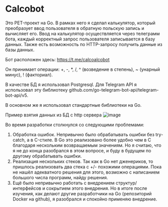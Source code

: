 # Calcobot

Это PET-проект на Go. В рамках него я сделал калькулятор, который преобразует ввод пользователя в обратную польскую запись и вычисляет его. 
Ввод на калькулятор осуществляется через телеграмм бота, каждый корректный запрос пользователя записывается в базу данных.
Также есть возможность по HTTP-запросу получить данные из базы данных.

Бот расположен здесь: https://t.me/calcoalcobot

Он принимает операции: +, -, *, /, ^ (возведение в степень), ~ (унарный минус), ! (факториал).

В качестве БД я использовал Postgresql.
Для Telegram API я использовал эту библиотеку github.com/go-telegram-bot-api/telegram-bot-api/v5.

В основном же я использовал стандартные библиотеки на Go.

Пример взятия данных из БД с http сервера
![image](https://user-images.githubusercontent.com/40723573/219971664-429a3f2e-3502-4fba-ab65-c64dc98f88e3.png)


Во время разработки столкнулся со следующими проблемами:
1. Обработка ошибок. Непривычно было обрабатывать ошибки без try-catch, а в C-стиле. В Go это реализовано более удобно чем в C благодаря нескольким возвращаемым значениям. Но я считаю, что я не до конца разобрался в этом вопросе, и буду в будущем по другому обрабатывать ошибки.
2. Реализация нескольких стеков. Так как в Go нет дженериков, то пришлось реализовать два стека с +/- похожими операциями. Пока не нашёл адекватного решения для этого, возможно с написанием большого числа программ, найду решения.
3. Ещё было непривычно работать с внедрением структур/интерфейсов и сокрытием этого внедрения. Но в итоге после изучения, как делают другие разработчики на Go (репозиторий Docker на github), я разобрался и спокойно применяю внедрение.
